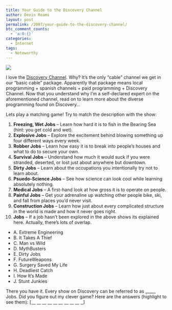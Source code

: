 ```yaml
---
title: Your Guide to the Discovery Channel
author: Devin Reams
layout: post
permalink: /2007/your-guide-to-the-discovery-channel/
btc_comment_counts:
  - 'a:0:{}'
categories:
  - Internet
tags:
  - Noteworthy
---
```

<img src="https://devin.rea.ms/wp-content/uploads/2007/01/discoverychannel.png" align="center" />

I love the [Discovery Channel][1]. Why? It&#8217;s the only &#8220;cable&#8221; channel we get in our &#8220;basic cable&#8221; package. Apparently that package means local programming + spanish channels + paid programming + Discovery Channel. Now that you understand why I&#8217;m a self-declared expert on the aforementioned channel, read on to learn more about the diverse programming found on Discovery&#8230;

<!--more-->

Lets play a matching game! Try to match the description with the show:

1.  **Freezing, Wet Jobs** &#8211; Learn how hard it is to fish in the Bearing Sea (hint: you get cold and wet). 
2.  **Explosive Jobs** &#8211; Explore the excitement behind blowing something up four different ways every week.
3.  **Robber Jobs** &#8211; Learn how easy it is to break into people&#8217;s houses and what to do to secure your own.
4.  **Survival Jobs** &#8211; Understand how much it would suck if you were stranded, deserted, or lost just about anywhere but downtown.
5.  **Dirty Jobs** &#8211; Learn about the occupations you intentionally try not to learn about.
6.  **Psuedo-Science Jobs** &#8211; See how science can look cool while learning absolutely nothing.
7.  **Medical Jobs** &#8211; A first-hand look at how gross it is to operate on people.
8.  **Painful Jobs** &#8211; Get your adrenaline up watching other people bike, ski, and fall from places you&#8217;d never visit.
9.  **Construction Jobs** &#8211; Learn how just about every complicated structure in the world is made and how it never goes right.
10. **Jobs** &#8211; If a job hasn&#8217;t been explored in the above shows its explained here. Actually, there&#8217;s lots of overlap.

*   A. Extreme Engineering
*   B. It Takes A Thief
*   C. Man vs Wild
*   D. MythBusters
*   E. Dirty Jobs
*   F. FutureWeapons
*   G. Surgery Saved My Life
*   H. Deadliest Catch
*   I. How It&#8217;s Made
*   J. Stunt Junkies

There you have it. Every show on Discovery can be referred to as \_____ Jobs. Did you figure out my clever game? Here are the answers (highlight to see them): <u>[ <font color="#ffffff">H, F, B, C, E, D, G, J, A, I</font>]</u>

 [1]: http://www.discoverychannel.com/